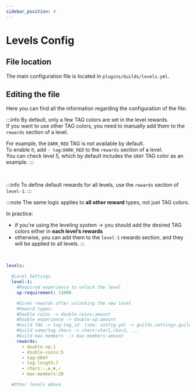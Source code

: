 ```yaml
---
sidebar_position: 4
---
```


# Levels Config

## File location

The main configuration file is located in `plugins/Guilds/levels.yml`.

## Editing the file

Here you can find all the information regarding the configuration of the file:

:::info
By default, only a few TAG colors are set in the level rewards. <br/>
If you want to use other TAG colors, you need to manually add them to the `rewards` section of a level.

For example, the `DARK_RED` TAG is not available by default.  <br/>
To enable it, add `- tag:DARK_RED` to the `rewards` section of a level. <br/>
You can check level 5, which by default includes the `GRAY` TAG color as an example.
:::

<br/>

:::info
To define default rewards for all levels, use the `rewards` section of `level-1`.
:::

:::note
The same logic applies to **all other reward** types, not just TAG colors.

In practice:

- if you're using the leveling system -> you should add the desired TAG colors either in **each level’s rewards**
- otherwise, you can add them to the `level-1` rewards section, and they will be applied to all levels.
  :::

<br/>

```yaml title="levels.yml"
levels:

  #Level Settings
  level-1:
    #Required experience to unlock the level
    xp-requirement: 11000

    #Given rewards after unlocking the new level
    #Reward types:
    #Double coins -> double-coins:amount
    #Double experience -> double-xp:amount
    #Guild TAG -> tag:tag_id  (see: config.yml -> guilds.settings.guild-tag.tag)
    #Guild name/tag chars -> chars:char1,char2, ...
    #Guild max members  -> max-members:amount 
    rewards:
      - double-xp:1
      - double-coins:5
      - tag:GRAY
      - tag-length:7
      - chars:✧,✪,✖,✓
      - max-members:20

  #Other levels above  
```